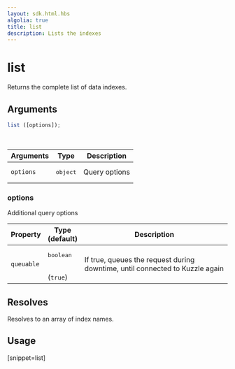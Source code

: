 ```yaml
---
layout: sdk.html.hbs
algolia: true
title: list
description: Lists the indexes
---
```


# list

Returns the complete list of data indexes.

## Arguments

```javascript
list ([options]);
```

<br/>

| Arguments | Type   | Description                         |
| --------- | ------ | ----------------------------------- |
| `options` | <pre>object</pre> | Query options |

### options

Additional query options

| Property     | Type<br/>(default)    | Description   |
| -------------- | --------- | ------------- |
| `queuable` | <pre>boolean</pre><br/>(`true`) | If true, queues the request during downtime, until connected to Kuzzle again |

## Resolves

Resolves to an array of index names.

## Usage

[snippet=list]
